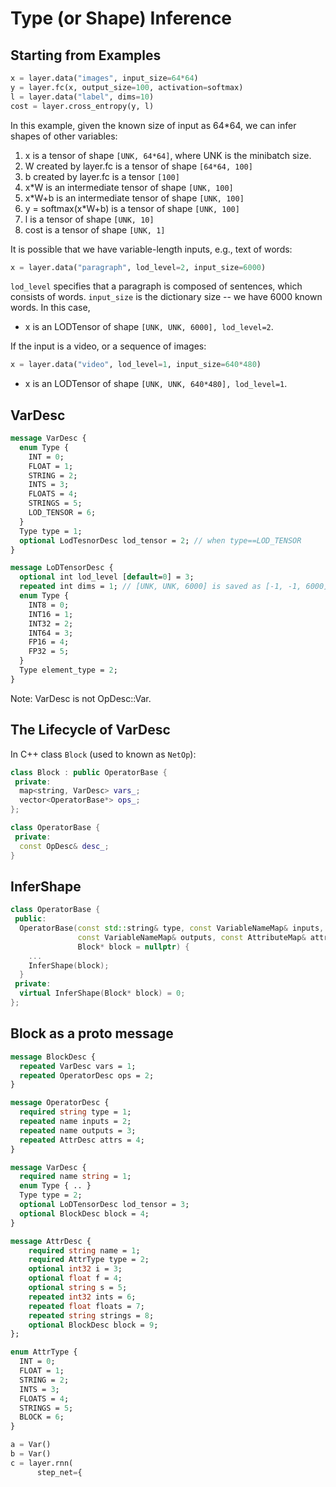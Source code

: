 # Type (or Shape) Inference

## Starting from Examples

```python
x = layer.data("images", input_size=64*64)
y = layer.fc(x, output_size=100, activation=softmax)
l = layer.data("label", dims=10)
cost = layer.cross_entropy(y, l)
```

In this example, given the known size of input as 64*64, we can infer shapes of other variables:

1. x is a tensor of shape `[UNK, 64*64]`, where UNK is the minibatch size.
1. W created by layer.fc is a tensor of shape `[64*64, 100]`
1. b created by layer.fc is a tensor `[100]`
1. x*W is an intermediate tensor of shape `[UNK, 100]`
1. x*W+b is an intermediate tensor of shape `[UNK, 100]`
1. y = softmax(x*W+b) is a tensor of shape `[UNK, 100]`
1. l is a tensor of shape `[UNK, 10]`
1. cost is a tensor of shape `[UNK, 1]`

It is possible that we have variable-length inputs, e.g., text of words:

```python
x = layer.data("paragraph", lod_level=2, input_size=6000)
```

`lod_level` specifies that a paragraph is composed of sentences, which consists of words.  `input_size` is the dictionary size -- we have 6000 known words.  In this case,

- x is an LODTensor of shape `[UNK, UNK, 6000], lod_level=2`.

If the input is a video, or a sequence of images:

```python
x = layer.data("video", lod_level=1, input_size=640*480)
```

- x is an LODTensor of shape `[UNK, UNK, 640*480], lod_level=1`.

## VarDesc

```protobuf
message VarDesc {
  enum Type {
    INT = 0;
    FLOAT = 1;
    STRING = 2;
    INTS = 3;
    FLOATS = 4;
    STRINGS = 5;
    LOD_TENSOR = 6;
  }
  Type type = 1;
  optional LodTesnorDesc lod_tensor = 2; // when type==LOD_TENSOR
}

message LoDTensorDesc {
  optional int lod_level [default=0] = 3;
  repeated int dims = 1; // [UNK, UNK, 6000] is saved as [-1, -1, 6000]
  enum Type {
    INT8 = 0;
    INT16 = 1;
    INT32 = 2;
    INT64 = 3;
    FP16 = 4;
    FP32 = 5;
  }
  Type element_type = 2;
}
```

Note: VarDesc is not OpDesc::Var.

## The Lifecycle of VarDesc

In C++ class `Block` (used to known as `NetOp`):

```c++
class Block : public OperatorBase {
 private:
  map<string, VarDesc> vars_;
  vector<OperatorBase*> ops_;
};
```

```c++
class OperatorBase {
 private:
  const OpDesc& desc_;
}
```

## InferShape


```c++
class OperatorBase {
 public:
  OperatorBase(const std::string& type, const VariableNameMap& inputs,
               const VariableNameMap& outputs, const AttributeMap& attrs,
               Block* block = nullptr) {
    ...
    InferShape(block);
  }
 private:
  virtual InferShape(Block* block) = 0;
};
```



## Block as a proto message

```protobuf
message BlockDesc {
  repeated VarDesc vars = 1;
  repeated OperatorDesc ops = 2;
}

message OperatorDesc {
  required string type = 1;
  repeated name inputs = 2;
  repeated name outputs = 3;
  repeated AttrDesc attrs = 4;
}

message VarDesc {
  required name string = 1;
  enum Type { .. }
  Type type = 2;
  optional LoDTensorDesc lod_tensor = 3;
  optional BlockDesc block = 4;
}

message AttrDesc {
    required string name = 1;
    required AttrType type = 2;
    optional int32 i = 3;
    optional float f = 4;
    optional string s = 5;
    repeated int32 ints = 6;
    repeated float floats = 7;
    repeated string strings = 8;
    optional BlockDesc block = 9;
};

enum AttrType {
  INT = 0;
  FLOAT = 1;
  STRING = 2;
  INTS = 3;
  FLOATS = 4;
  STRINGS = 5;
  BLOCK = 6;
}
```

```python
a = Var()
b = Var()
c = layer.rnn(
      step_net={
